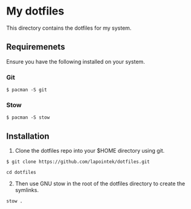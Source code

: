 # My dotfiles

This directory contains the dotfiles for my system.

## Requiremenets

Ensure you have the following installed on your system.

### Git

```
$ pacman -S git
```

### Stow

```
$ pacman -S stow
```

## Installation

1. Clone the dotfiles repo into your $HOME directory using git.

```
$ git clone https://github.com/lapointek/dotfiles.git

cd dotfiles
```

2. Then use GNU stow in the root of the dotfiles directory to create the symlinks.

```
stow .
```
